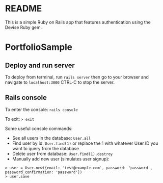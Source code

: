 # README

This is a simple Ruby on Rails app that features authentication using the Devise Ruby gem.

# PortfolioSample

## Deploy and run server

To deploy from terminal, run `rails server` then go to your browser and navigate to `localhost:3000`
CTRL-C to stop the server.

## Rails console

To enter the console:  `rails console`

To exit: `> exit`

Some useful console commands:

* See all users in the database: `User.all`
* Find user by id: `User.find(1)` or replace the 1 with whatever User ID you want to query from the database
* Delete user from database: `User.find(1).destroy`
* Manually add new user (simulates user signup): 

```
> user = User.new({email: 'test@example.com', password: 'password', password_confirmation: 'password'})
> user.save
```